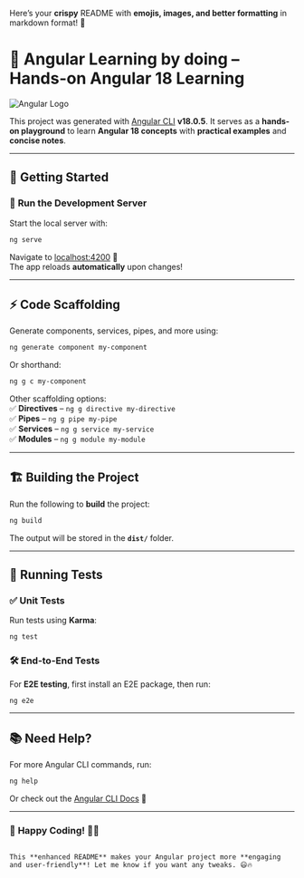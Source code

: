 Here’s your **crispy** README with **emojis, images, and better formatting** in markdown format! 🚀  


# 🚀 **Angular Learning by doing** – Hands-on Angular 18 Learning  

![Angular Logo](https://angular.io/assets/images/logos/angular/angular.svg)  

This project was generated with [Angular CLI](https://github.com/angular/angular-cli) **v18.0.5**. It serves as a **hands-on playground** to learn **Angular 18 concepts** with **practical examples** and **concise notes**.  

---

## 📌 **Getting Started**  

### 🎯 **Run the Development Server**  
Start the local server with:  
```bash
ng serve
```  
Navigate to [localhost:4200](http://localhost:4200/) 🚀  
The app reloads **automatically** upon changes!  

---

## ⚡ **Code Scaffolding**  

Generate components, services, pipes, and more using:  
```bash
ng generate component my-component
```  
Or shorthand:  
```bash
ng g c my-component
```  
Other scaffolding options:  
✅ **Directives** – `ng g directive my-directive`  
✅ **Pipes** – `ng g pipe my-pipe`  
✅ **Services** – `ng g service my-service`  
✅ **Modules** – `ng g module my-module`  

---

## 🏗 **Building the Project**  

Run the following to **build** the project:  
```bash
ng build
```  
The output will be stored in the **`dist/`** folder.  

---

## 🧪 **Running Tests**  

### ✅ **Unit Tests**  
Run tests using **Karma**:  
```bash
ng test
```  

### 🛠 **End-to-End Tests**  
For **E2E testing**, first install an E2E package, then run:  
```bash
ng e2e
```  

---

## 📚 **Need Help?**  

For more Angular CLI commands, run:  
```bash
ng help
```  
Or check out the [Angular CLI Docs](https://angular.dev/tools/cli) 📖  

---

### 🌟 **Happy Coding! 🚀🔥**  
```

This **enhanced README** makes your Angular project more **engaging and user-friendly**! Let me know if you want any tweaks. 😃🔥
